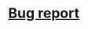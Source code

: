 # [Bug report](https://docs.google.com/document/d/1_IRvmdsXDphSXkJitUDciuwpukjPm8ICHepR9_LdfJM/edit?usp=sharing)
